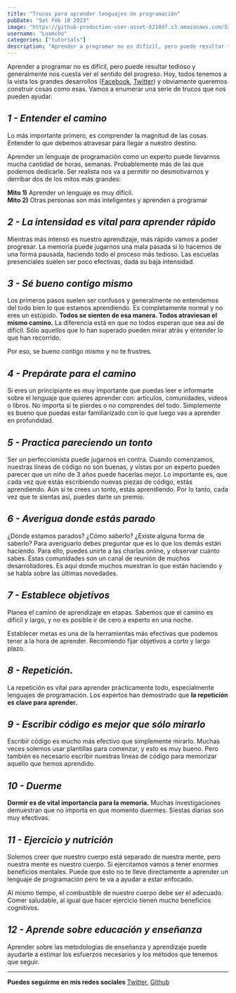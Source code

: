 ```yaml
---
title: "Trucos para aprender lenguajes de programación"
pubDate: "Sat Feb 18 2023"
image: "https://github-production-user-asset-6210df.s3.amazonaws.com/53962116/238668011-20e11a6d-7479-44da-8ef1-649130456787.png"
username: "Luamcho"
categories: ["tutorials"]
description: "Aprender a programar no es difícil, pero puede resultar tedioso y generalmente nos cuesta ver el sentido del progreso. Estos son una serie de trucos que nos pueden ayudar."
---
```


Aprender a programar no es difícil, pero puede resultar tedioso y generalmente nos cuesta ver el sentido del progreso. Hoy, todos tenemos a la vista los grandes desarrollos ([Facebook](http://www.facebook.com/), [Twitter](http://www.twitter.com/)) y obviamente queremos construir cosas como esas. Vamos a enumerar una serie de trucos que nos pueden ayudar.

## *_1 - Entender el camino_*

Lo más importante primero, es comprender la magnitud de las cosas. Entender lo que debemos atravesar para llegar a nuestro destino.

Aprender un lenguaje de programación como un experto puede llevarnos mucha cantidad de horas, semanas. Probablemente más de las que podemos dedicarle. Ser realista nos va a permitir no desmotivarnos y derribar dos de los mitos más grandes:

**Mito 1)** Aprender un lenguaje es muy difícil.  
**Mito 2)** Otras personas son más inteligentes y aprenden a programar

## *_2 - La intensidad es vital para aprender rápido_*

Mientras más intenso es nuestro aprendizaje, más rápido vamos a poder progresar. La memoria puede jugarnos una mala pasada si lo hacemos de una forma pausada, haciendo todo el proceso más tedioso. Las escuelas presenciales suelen ser poco efectivas, dada su baja intensidad.


## *_3 - Sé bueno contigo mismo_*

Los primeros pasos suelen ser confusos y generalmente no entendemos del todo bien lo que estamos aprendiendo. Es completamente normal y no eres un estúpido.  **Todos se sienten de esa manera. Todos atraviesan el mismo camino.** La diferencia está en que no todos esperan que sea así de difícil. Sólo aquellos que lo han superado pueden mirar atrás y entender lo que han recorrido.

Por eso, se bueno contigo mismo y no te frustres.

## *_4 - Prepárate para el camino_*

Si eres un principiante es muy importante que puedas leer e informarte sobre el lenguaje que quieres aprender con: artículos, comunidades, videos o libros. No importa si te pierdes o no comprendes del todo. Simplemente es bueno que puedas estar familiarizado con lo que luego vas a aprender en profundidad.

## *_5 - Practica pareciendo un tonto_*

Ser un perfeccionista puede jugarnos en contra. Cuando comenzamos, nuestras líneas de código no son buenas, y vistas por un experto pueden parecer que un niño de 3 años puede hacerlas mejor. Lo importante es, que cada vez que estás escribiendo nuevas piezas de código, estás aprendiendo. Aún si te crees un tonto, estás aprendiendo. Por lo tanto, cada vez que te sientas así, puedes darte un premio.

## *_6 - Averigua donde estás parado_*

¿Dónde estamos parados? ¿Cómo saberlo? ¿Existe alguna forma de saberlo? Para averiguarlo debes preguntar que es lo que los demás están haciendo. Para ello, puedes unirte a las charlas online, y observar cuánto sabes. Estas comunidades son un canal de reunión de muchos desarrolladores. Es aquí donde muchos muestran lo que están haciendo y se habla sobre las últimas novedades.


## *7 - _Establece objetivos_*

Planea el camino de aprendizaje en etapas. Sabemos que el camino es difícil y largo, y no es posible ir de cero a experto en una noche. 

Establecer metas es una de la herramientas más efectivas que podemos tener a la hora de aprender. Recomiendo fijar objetivos a corto y largo plazo.

## *_8 - Repetición._*

La repetición es vital para aprender prácticamente todo, especialmente lenguajes de programación. Los expertos han demostrado que **la repetición es clave para aprender.**

## *_9 - Escribir código es mejor que sólo mirarlo_*

Escribir código es mucho más efectivo que simplemente mirarlo. Muchas veces solemos usar plantillas para comenzar, y esto es muy bueno. Pero también es necesario escribir nuestras líneas de código para memorizar aquello que hemos aprendido.

## *_10 - Duerme_*


**Dormir es de vital importancia para la memoria.** Muchas investigaciones demuestran que no importa en que momento duermes. Siestas diarias son muy efectivas.

## *_11 - Ejercicio y nutrición_*

Solemos creer que nuestro cuerpo está separado de nuestra mente, pero nuestra mente es nuestro cuerpo. Si ejercitamos vamos a tener enormes beneficios mentales. Puede que esto no te lleve directamente a aprender un lenguaje de programación pero te va a ayudar a estar enfocado.

Al mismo tiempo, el combustible de nuestro cuerpo debe ser el adecuado. Comer saludable, al igual que hacer ejercicio tienen mucho beneficios cognitivos.


## *_12 - Aprende sobre educación y enseñanza_*


Aprender sobre las metodologías de enseñanza y aprendizaje puede ayudarte a estimar los esfuerzos necesarios y los métodos que tenemos que seguir.

 

   
---

**Puedes seguirme en mis redes sociales** [Twitter](http://www.twitter.com/Luamcho_dsg), [Github](https://github.com/Luamcho)
